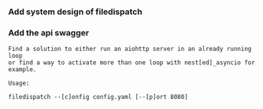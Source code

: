 ### Add system design of filedispatch
### Add the api swagger

```MD
Find a solution to either run an aiohttp server in an already running loop
or find a way to activate more than one loop with nest[ed]_asyncio for
example.
```

```
Usage:

filedispatch --[c]onfig config.yaml [--[p]ort 8080]
```